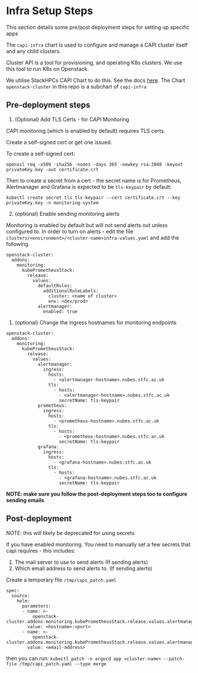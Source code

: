# Infra Setup Steps

This section details some pre/post deployment steps for setting up specific apps

The `capi-infra` chart is used to configure and manage a CAPI cluster itself and any child clusters.  

Cluster API is a tool for provisioning, and operating K8s clusters. We use this tool to run K8s on Openstack. 

We utilise StackHPCs CAPI Chart to do this. See the docs [here](https://github.com/stackhpc/capi-helm-charts). The Chart `openstack-cluster` in this repo is a subchart of `capi-infra`

## Pre-deployment steps

1. (Optional) Add TLS Certs - for CAPI Monitoring

CAPI monitoring (which is enabled by default) requires TLS certs. 

Create a self-signed cert or get one issued. 

To create a self-signed cert:

```
openssl req -x509 -sha256 -nodes -days 365 -newkey rsa:2048 -keyout privateKey.key -out certificate.crt
```

Then to create a secret from a cert - the secret name is for Prometheus, Alertmanager and Grafana is expected to be `tls-keypair` by default:

```
kubectl create secret tls tls-keypair --cert certificate.crt --key privateKey.key -n monitoring-system
```


2. (optional) Enable sending monitoring alerts

Monitoring is enabled by default but will not send alerts out unless configured to. 
In order to turn on alerts - edit the file `clusters/<environment>/<cluster-name>infra-values.yaml` and add the following

```
openstack-cluster:
  addons:
    monitoring:
      kubePrometheusStack:
        release:
          values:
            defaultRules:
              additionalRuleLabels:
                cluster: <name of cluster>
                env: <dev/prod>
            alertmanager:
              enabled: true
```


1. (optional) Change the ingress hostnames for monitoring endpoints

```
openstack-cluster:
  addons:
    monitoring:
      kubePrometheusStack:
        release:
          values:
            alertmanager:
              ingress:
                hosts:
                  - <alertmanager-hostname>.nubes.stfc.ac.uk
                tls:
                  - hosts: 
                    - <alertmanager-hostname>.nubes.stfc.ac.uk
                    secretName: tls-keypair
            prometheus:
              ingress:
                hosts:
                  - <prometheus-hostname>.nubes.stfc.ac.uk
                tls:
                  - hosts: 
                    - <prometheus-hostname>.nubes.stfc.ac.uk
                    secretName: tls-keypair
            grafana:
              ingress:
                hosts:
                  - <grafana-hostname>.nubes.stfc.ac.uk
                tls:
                  - hosts: 
                    - <grafana-hostname>.nubes.stfc.ac.uk
                    secretName: tls-keypair
``` 

**NOTE: make sure you follow the post-deployment steps too to configure sending emails**

## Post-deployment

NOTE: this will likely be deprecated for using secrets

If you have enabled monitoring. 
You need to manually set a few secrets that capi requires - this includes: 

1. The mail server to use to send alerts (If sending alerts)
2. Which email address to send alerts to. (If sending alerts)

Create a temporary file `/tmp/capi_patch.yaml`

```
spec:
  source:
    helm:
      parameters:
      - name: >-
          openstack-cluster.addons.monitoring.kubePrometheusStack.release.values.alertmanager.config.global.smtp_smarthost
        value: <hostname>:<port>
      - name: >-
          openstack-cluster.addons.monitoring.kubePrometheusStack.release.values.alertmanager.config.receivers[1].email_configs[0].to
        value: <email-address>
```

then you can run: 
`kubectl patch -n argocd app <cluster-name> --patch-file /tmp/capi_patch.yaml --type merge`
 
